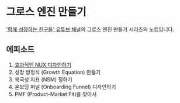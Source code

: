 # 그로스 엔진 만들기
['함께 성장하는 친구들' 유튜브 채널](http://bit.ly/함께성장하는친구들)의 그로스 엔진 만들기 시리즈의 노트입니다.

## 에피소드
1. [효과적인 NUX 디자인하기](design-an-effective-nux.md)
2. 성장 방정식 (Growth Equation) 만들기
3. 북극성 지표 (NSM) 정하기
4. 온보딩 퍼널 (Onboarding Funnel) 디자인하기
5. PMF (Product-Market Fit)를 찾아서
